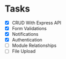 # Tasks

- [x] CRUD With Express API
- [x] Form Validations
- [x] Notifications
- [x] Authentication
- [ ] Module Relationships
- [ ] File Upload
